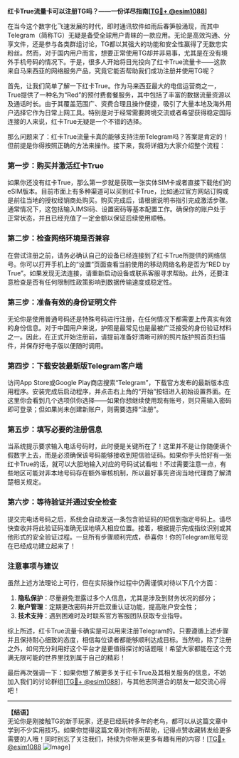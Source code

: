 **红卡True流量卡可以注册TG吗？——一份详尽指南[[TG💪+ @esim1088](https://t.me/s/esim1088)]**

在当今这个数字化飞速发展的时代，即时通讯软件如雨后春笋般涌现，而其中Telegram（简称TG）无疑是备受全球用户青睐的一款应用。无论是高效沟通、分享文件，还是参与各类群组讨论，TG都以其强大的功能和安全性赢得了无数忠实粉丝。然而，对于国内用户而言，想要正常使用TG却并非易事，尤其是在没有境外手机号码的情况下。于是，很多人开始将目光投向了红卡True流量卡——这款来自马来西亚的网络服务产品，究竟它能否帮助我们成功注册并使用TG呢？

首先，让我们简单了解一下红卡True。作为马来西亚最大的电信运营商之一，True提供了一种名为“Red”的预付费套餐服务，其中包括了丰富的数据流量资源以及通话时长。由于其覆盖范围广、资费合理且操作便捷，吸引了大量本地及海外用户选择它作为日常上网工具。特别是对于经常需要跨境交流或者希望获得稳定国际连接的人来说，红卡True无疑是一个不错的选择。

那么问题来了：红卡True流量卡真的能够支持注册Telegram吗？答案是肯定的！但前提是你得按照正确的方法来操作。接下来，我将详细为大家介绍整个流程：

### 第一步：购买并激活红卡True

如果你还没有红卡True，那么第一步就是获取一张实体SIM卡或者直接下载他们的eSIM版本。目前市面上有多种渠道可以买到红卡True，比如通过官方网站订购或是前往当地的授权经销商处购买。购买完成后，请根据说明书指引完成激活步骤。通常情况下，这包括输入IMSI码、设置密码等基本配置工作。确保你的账户处于正常状态，并且已经充值了一定金额以保证后续使用顺畅。

### 第二步：检查网络环境是否兼容

在尝试注册之前，请务必确认自己的设备已经连接到了红卡True所提供的网络信号。你可以打开手机上的“设置”页面查看当前使用的移动网络名称是否为“RED by True”。如果发现无法连接，请重新启动设备或联系客服寻求帮助。此外，还要注意检查是否有任何限制性政策影响到数据传输速度或稳定性。

### 第三步：准备有效的身份证明文件

无论你是使用普通号码还是特殊号码进行注册，在任何情况下都需要上传真实有效的身份信息。对于中国用户来说，护照是最常见也是最被广泛接受的身份验证材料之一。因此，在正式开始注册前，请提前准备好清晰可辨的照片版护照首页扫描件，并保存好电子版以便随时调用。

### 第四步：下载安装最新版Telegram客户端

访问App Store或Google Play商店搜索“Telegram”，下载官方发布的最新版本应用程序。安装完成后启动程序，并点击右上角的“开始”按钮进入初始设置界面。在这里你会看到几个选项供你选择——如果你想继续使用现有账号，则只需输入密码即可登录；但如果尚未创建新账户，则需要选择“注册”。

### 第五步：填写必要的注册信息

当系统提示要求输入电话号码时，此时便是关键所在了！这里并不是让你随便填个假数字上去，而是必须确保该号码能够接收到短信验证码。如果你手头恰好有一张红卡True的话，就可以大胆地输入对应的号码试试看啦！不过需要注意一点，有些地区可能对非本地号码存在额外审核机制，所以最好事先咨询当地代理商了解清楚相关规定。

### 第六步：等待验证并通过安全检查

提交完电话号码之后，系统会自动发送一条包含验证码的短信到指定号码上。请尽快查收并将此验证码准确无误地填入相应位置。接着，根据提示完成指纹识别或其他形式的安全验证过程。一旦所有步骤顺利完成，恭喜你！你的Telegram账号现在已经成功建立起来了！

### 注意事项与建议

虽然上述方法理论上可行，但在实际操作过程中仍需谨慎对待以下几个方面：
1. **隐私保护**：尽量避免泄露过多个人信息，尤其是涉及到财务状况的部分；
2. **账户管理**：定期更改密码并开启双重认证功能，提高账户安全性；
3. **技术支持**：遇到困难时及时联系官方客服团队获取专业指导。

综上所述，红卡True流量卡确实是可以用来注册Telegram的。只要遵循上述步骤并且保持耐心细致的态度，相信每位读者都能够顺利达成目标。当然啦，除了注册之外，如何充分利用好这个平台才是更值得探讨的话题哦！希望大家都能在这个充满无限可能的世界里找到属于自己的精彩！

最后再次强调一下：如果你想了解更多关于红卡True及其相关服务的信息，不妨加入我们的讨论群组[[TG💪+ @esim1088](https://t.me/s/esim1088)]，与其他志同道合的朋友一起交流心得吧！

---

**【结语】**  
无论你是刚接触TG的新手玩家，还是已经玩转多年的老鸟，都可以从这篇文章中学到不少实用技巧。如果你觉得这篇文章对你有所帮助，记得点赞收藏转发给更多需要的人哦！同时别忘了关注我们，持续为你带来更多有趣有用的内容！[[TG💪+ @esim1088](https://t.me/s/esim1088) ![Image](https://i.postimg.cc/4NQfJmqS/Snipaste-2025-05-13-00-14-12.png)]
